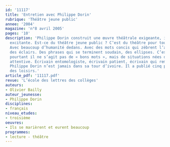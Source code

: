 ```yaml
---
id: '11117'
title: 'Entretien avec Philippe Dorin'
rubrique: 'Théâtre jeune public'
annee: '2004'
magazine: 'n°8 avril 2005'
pages: '10'
description: 'Philippe Dorin construit une œuvre théâtrale exigeante, intelligente,
  excitante. Est-ce du théâtre jeune public ? C’est du théâtre pour tout le monde.
  Avec beaucoup d’humanité dedans. Avec des mots concis qui zèbrent l’atmosphère comme
  des éclairs. Des phrases qui se terminent soudain, des ellipses. C’est souvent drôle,
  pourtant il ne s’agit pas de « bons mots », mais de situations nées d’une observation
  attentive. Écrivain entomologiste, écrivain patient, écrivain qui remet sur le métier,
  Philippe Dorin n’est jamais dans sa tour d’ivoire. Il a publié cinq pièces à l’école
  des loisirs.'
article_pdf: '11117.pdf'
revue: 'L’école des lettres des collèges'
auteurs:
- Olivier Bailly
auteur_jeunesse:
- Philippe Dorin
disciplines:
- français
niveau_etudes:
- troisième
oeuvres:
- Ils se marièrent et eurent beaucoup
programmes:
- lecture - théâtre
---
```

